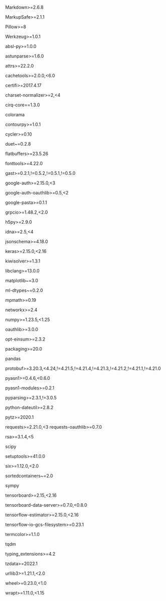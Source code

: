 Markdown>=2.6.8

MarkupSafe>=2.1.1

Pillow>=8

Werkzeug>=1.0.1

absl-py>=1.0.0

astunparse>=1.6.0

attrs>=22.2.0

cachetools>=2.0.0,<6.0

certifi>=2017.4.17

charset-normalizer>=2,<4

cirq-core==1.3.0

colorama

contourpy>=1.0.1

cycler>=0.10

duet~=0.2.8

flatbuffers>=23.5.26

fonttools>=4.22.0

gast>=0.2.1,!=0.5.2,!=0.5.1,!=0.5.0

google-auth>=2.15.0,<3

google-auth-oauthlib>=0.5,<2

google-pasta>=0.1.1

grpcio>=1.48.2,<2.0

h5py>=2.9.0

idna>=2.5,<4

jsonschema>=4.18.0

keras>=2.15.0,<2.16

kiwisolver>=1.3.1

libclang>=13.0.0

matplotlib~=3.0

ml-dtypes~=0.2.0

mpmath>=0.19

networkx>=2.4

numpy>=1.23.5,<1.25

oauthlib>=3.0.0

opt-einsum>=2.3.2

packaging>=20.0

pandas

protobuf>=3.20.3,<4.24,!=4.21.5,!=4.21.4,!=4.21.3,!=4.21.2,!=4.21.1,!=4.21.0

pyasn1>=0.4.6,<0.6.0

pyasn1-modules>=0.2.1

pyparsing>=2.3.1,!=3.0.5

python-dateutil>=2.8.2

pytz>=2020.1

requests>=2.21.0,<3
requests-oauthlib>=0.7.0

rsa>=3.1.4,<5

scipy

setuptools>=41.0.0

six>=1.12.0,<2.0

sortedcontainers~=2.0

sympy

tensorboard>=2.15,<2.16

tensorboard-data-server>=0.7.0,<0.8.0

tensorflow-estimator>=2.15.0,<2.16

tensorflow-io-gcs-filesystem>=0.23.1

termcolor>=1.1.0

tqdm

typing_extensions>=4.2

tzdata>=2022.1

urllib3>=1.21.1,<2.0

wheel>=0.23.0,<1.0

wrapt>=1.11.0,<1.15
